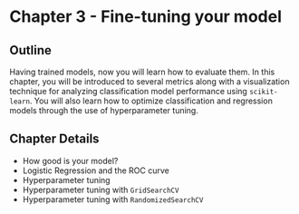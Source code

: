 # Chapter 3 - Fine-tuning your model

## Outline

Having trained models, now you will learn how to evaluate them. In this chapter, you will be introduced to several metrics along with a visualization technique for analyzing classification model performance using `scikit-learn`. You will also learn how to optimize classification and regression models through the use of hyperparameter tuning.

## Chapter Details

* How good is your model?
* Logistic Regression and the ROC curve
* Hyperparameter tuning
* Hyperparameter tuning with `GridSearchCV`
* Hyperparameter tuning with `RandomizedSearchCV`
